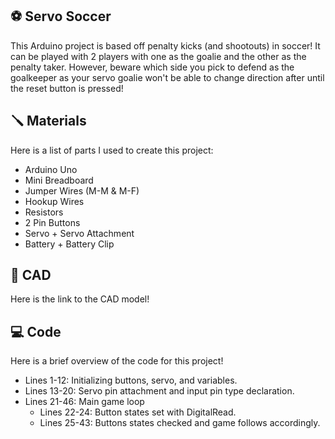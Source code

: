 ## ⚽ Servo Soccer
This Arduino project is based off penalty kicks (and shootouts) in soccer! It can be played with 2 players with
one as the goalie and the other as the penalty taker. However, beware which side you pick to defend as the
goalkeeper as your servo goalie won't be able to change direction after until the reset button is pressed!

## 🪛 Materials
Here is a list of parts I used to create this project:
- Arduino Uno
- Mini Breadboard
- Jumper Wires (M-M & M-F)
- Hookup Wires
- Resistors
- 2 Pin Buttons
- Servo + Servo Attachment
- Battery + Battery Clip

## 🧊 CAD
Here is the link to the CAD model!

## 💻 Code
Here is a brief overview of the code for this project!
- Lines 1-12: Initializing buttons, servo, and variables.
- Lines 13-20: Servo pin attachment and input pin type declaration.
- Lines 21-46: Main game loop
  -  Lines 22-24: Button states set with DigitalRead.
  -  Lines 25-43: Buttons states checked and game follows accordingly.
